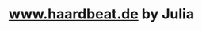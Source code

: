 ---
title: "www.haardbeat.de by Julia"
url: /moessingen/www-haardbeat-de-by-julia/
shop: Friseur
---